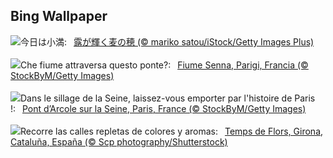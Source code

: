 ## Bing Wallpaper
![](https://www.bing.com/th?id=OHR.wheat2023_JA-JP0808192742_UHD.jpg&w=1000)今日は小満:&nbsp;&ensp;[露が輝く麦の穂 (© mariko satou/iStock/Getty Images Plus)](https://www.bing.com/th?id=OHR.wheat2023_JA-JP0808192742_UHD.jpg)
<br><br/>
![](https://www.bing.com/th?id=OHR.PontdArcole_IT-IT0136817375_UHD.jpg&w=1000)Che fiume attraversa questo ponte?:&nbsp;&ensp;[Fiume Senna, Parigi, Francia (© StockByM/Getty Images)](https://www.bing.com/th?id=OHR.PontdArcole_IT-IT0136817375_UHD.jpg)
<br><br/>
![](https://www.bing.com/th?id=OHR.PontdArcole_FR-FR5695342336_UHD.jpg&w=1000)Dans le sillage de la Seine, laissez-vous emporter par l'histoire de Paris !:&nbsp;&ensp;[Pont d’Arcole sur la Seine, Paris, France (© StockByM/Getty Images)](https://www.bing.com/th?id=OHR.PontdArcole_FR-FR5695342336_UHD.jpg)
<br><br/>
![](https://www.bing.com/th?id=OHR.TempsFlors_ES-ES0333200681_UHD.jpg&w=1000)Recorre las calles repletas de colores y aromas:&nbsp;&ensp;[Temps de Flors, Girona, Cataluña, España (© Scp photography/Shutterstock)](https://www.bing.com/th?id=OHR.TempsFlors_ES-ES0333200681_UHD.jpg)
<br><br/>
